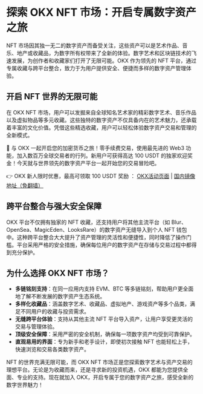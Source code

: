 # 探索 OKX NFT 市场：开启专属数字资产之旅

NFT 市场因其独一无二的数字资产而备受关注，这些资产可以是艺术作品、音乐、地产或收藏品，为数字所有权带来了全新的体验。数字艺术和区块链技术的飞速发展，为创作者和收藏家们打开了无限可能。OKX 作为领先的 NFT 平台，通过专属收藏与跨平台整合，致力于为用户提供安全、便捷而多样的数字资产管理体验。

## 开启 NFT 世界的无限可能

在 OKX NFT 市场，用户可以发掘来自全球知名艺术家的精彩数字艺术、音乐作品以及虚拟物品等多元收藏。这些独特的数字资产不仅具备内在的艺术魅力，还承载着丰富的文化价值。凭借这些精选收藏，用户可以轻松体验数字资产交易和管理的全新模式。

🚀 与 OKX 一起开启您的加密货币之旅！零手续费交易，使用最先进的 Web3 功能，加入数百万全球交易者的行列。新用户可获得高达 100 USDT 的独家欢迎奖金！今天就与世界领先的数字资产平台一起开始您的交易冒险吧。

👉 OKX 新人限时优惠，最高可领取 100 USDT 奖励 ： [OKX活动页面](https://bit.ly/OKXe) | [国内镜像地址（免翻墙）](https://bit.ly/okX)

## 跨平台整合与强大安全保障

OKX 平台不仅拥有独家的 NFT 收藏，还支持用户将其他主流平台（如 Blur、OpenSea、MagicEden、LooksRare）的数字资产无缝导入到个人 NFT 钱包中。这种跨平台整合大大提升了资产管理的灵活性和便捷性，同时降低了操作门槛。平台采用严格的安全措施，确保每位用户的数字资产在存储与交易过程中都得到充分保护。

## 为什么选择 OKX NFT 市场？

- **多链铭刻支持**：在同一应用内支持 EVM、BTC 等多链铭刻，帮助用户更全面地了解不断发展的数字资产生态系统。
- **多样化收藏品**：涵盖数字艺术、收藏品、虚拟地产、游戏资产等多个品类，满足不同用户的收藏与投资需求。
- **无缝跨平台体验**：支持从其他主流 NFT 平台导入资产，让用户享受更灵活的交易与管理体验。
- **顶级安全保障**：采用严密的安全机制，确保每一项数字资产均受到可靠保护。
- **直观易用的界面**：专为新手和老手设计，即使初次接触 NFT 也能轻松上手，快速浏览和交易各类数字资产。

NFT 的世界充满无限可能，而 OKX NFT 市场正是您探索数字艺术与资产交易的理想平台。无论是为收藏而来，还是寻求新的投资机遇，OKX 都能为您提供全面、专业的支持。现在就加入 OKX，开启专属于您的数字资产之旅，感受全新的数字世界魅力！